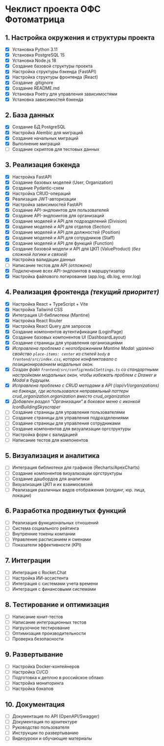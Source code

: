 # Чеклист проекта ОФС Фотоматрица

## 1. Настройка окружения и структуры проекта
- [x] Установка Python 3.11
- [x] Установка PostgreSQL 15
- [x] Установка Node.js 18
- [x] Создание базовой структуры проекта
- [x] Настройка структуры бэкенда (FastAPI)
- [x] Настройка структуры фронтенда (React)
- [x] Создание .gitignore
- [x] Создание README.md
- [x] Установка Poetry для управления зависимостями
- [x] Установка зависимостей бэкенда

## 2. База данных
- [x] Создание БД PostgreSQL
- [x] Настройка Alembic для миграций
- [x] Создание начальных миграций
- [x] Выполнение миграций
- [ ] Создание скриптов для тестовых данных

## 3. Реализация бэкенда
- [x] Настройка FastAPI
- [x] Создание базовых моделей (User, Organization)
- [x] Создание Pydantic-схем
- [x] Настройка CRUD-операций
- [x] Реализация JWT-авторизации
- [x] Настройка зависимостей FastAPI
- [x] Создание API-эндпоинтов для пользователей
- [x] Создание API-эндпоинтов для организаций
- [x] Создание моделей и API для подразделений (Division)
- [x] Создание моделей и API для отделов (Section)
- [x] Создание моделей и API для должностей (Position)
- [x] Создание моделей и API для сотрудников (Staff)
- [x] Создание моделей и API для функций (Function)
- [x] Создание базовой модели и API для ЦКП (ValueProduct) *(без сложной логики и связей)*
- [x] Настройка валидации данных
- [ ] Написание тестов для API *(отложено)*
- [x] Подключение всех API-эндпоинтов в маршрутизатор
- [x] Настройка файлового логирования (app.log, db.log, error.log)

## 4. Реализация фронтенда *(текущий приоритет)*
- [x] Настройка React + TypeScript + Vite
- [x] Настройка Tailwind CSS
- [x] Интеграция UI-библиотеки (Mantine)
- [x] Настройка React Router
- [x] Настройка React Query для запросов
- [x] Создание компонентов аутентификации (LoginPage)
- [x] Создание базовых компонентов UI (DashboardLayout)
- [x] Создание страницы для управления организациями
- [x] *Исправлена проблема с неотображением Mantine Modal: удалено свойство `place-items: center` из стилей `body` в `frontend/src/index.css`, которое конфликтовало с позиционированием модальных окон.*
- [x] *Создан файл `frontend/src/config/modalSettings.ts` со стандартными настройками модальных окон, чтобы избежать проблем с Drawer и Modal в будущем.*
- [x] *Исправлена проблема с CRUD методами в API (/api/v1/organizations) на бэкенде, где использовался неправильный паттерн crud_organization.organization вместо crud_organization*
- [x] *Добавлен раздел "Организации" в боковое меню с иконкой IconBuildingSkyscraper*
- [ ] Создание страницы для управления пользователями
- [ ] Создание страницы для управления подразделениями
- [ ] Создание страницы для управления сотрудниками
- [ ] Создание компонентов для визуализации оргструктуры
- [ ] Настройка форм с валидацией
- [ ] Написание тестов для компонентов

## 5. Визуализация и аналитика
- [ ] Интеграция библиотеки для графиков (Recharts/ApexCharts)
- [ ] Создание компонентов визуализации оргструктуры
- [ ] Создание дашбордов для аналитики
- [ ] Визуализация ЦКП и их взаимосвязей
- [ ] Реализация различных видов отображения (холдинг, юр. лица, локации)

## 6. Разработка продвинутых функций
- [ ] Реализация функциональных отношений
- [ ] Система социального рейтинга
- [ ] Внутренние токены компании
- [ ] Управление расписанием и сменами
- [ ] Показатели эффективности (KPI)

## 7. Интеграции
- [ ] Интеграция с Rocket.Chat
- [ ] Настройка ИИ-ассистента
- [ ] Интеграция с системами учета времени
- [ ] Интеграция с финансовыми системами

## 8. Тестирование и оптимизация
- [ ] Написание юнит-тестов
- [ ] Написание интеграционных тестов
- [ ] Нагрузочное тестирование
- [ ] Оптимизация производительности
- [ ] Проверка безопасности

## 9. Развертывание
- [ ] Настройка Docker-контейнеров
- [ ] Настройка CI/CD
- [ ] Подготовка к деплою в российское облако
- [ ] Настройка мониторинга
- [ ] Настройка бэкапов

## 10. Документация
- [ ] Документация по API (OpenAPI/Swagger)
- [ ] Документация по архитектуре
- [ ] Руководство пользователя
- [ ] Инструкции по развертыванию
- [ ] Видеоуроки и обучающие материалы 
